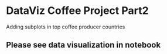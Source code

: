 # DataViz Coffee Project Part2

Adding subplots in top coffee producer countries

## Please see data visualization in notebook
